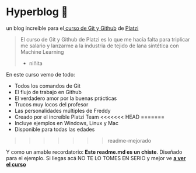# Hyperblog 💚
un blog increíble para el[ curso de Git y Github](http://platzi.com/cursos/git-github/ " curso de Git y Github") de [Platzi](http://platzi.com "Platzi")
> El curso de Git y Github de Platzi es lo que me hacía falta para triplicar me salario y lanzarme a la industria de tejido de lana sintética con Machine Learning
> - niñita

En este curso vemo de todo: 
* Todos los comandos de Git
* El flujo de trabajo en Github
* El verdadero amor por la buenas prácticas
* Trucos muy locos del profesor
* Las personalidades múltiples de Freddy
* Creado por el increíble Platzi Team
<<<<<<< HEAD
=======
* Incluye ejemplos en Windows, Linux y Mac
* Disponible para todas las edades
>>>>>>> readme-mejorado

Y como un amable recordatorio: **Este readme.md es un chiste**. Diseñado para el ejemplo. Si llegas acá NO TE LO TOMES EN SERIO y mejor ve [**a ver el curso**](http://platzi.com/cursos/git-github/ "a ver el curso")